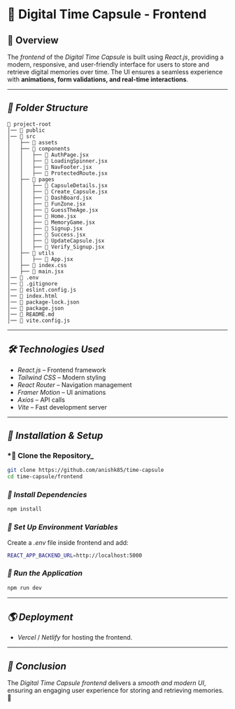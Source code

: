 # 🚀 Digital Time Capsule - Frontend

## 📌 Overview

The _frontend_ of the _Digital Time Capsule_ is built using _React.js_, providing a modern, responsive, and user-friendly interface for users to store and retrieve digital memories over time. The UI ensures a seamless experience with **animations, form validations, and real-time interactions**.

---

## _📂 Folder Structure_

```
📂 project-root
│── 📂 public
│── 📂 src
│   ├── 📂 assets
│   ├── 📂 components
│   │   ├── 📄 AuthPage.jsx
│   │   ├── 📄 LoadingSpinner.jsx
│   │   ├── 📄 NavFooter.jsx
│   │   ├── 📄 ProtectedRoute.jsx
│   ├── 📂 pages
│   │   ├── 📄 CapsuleDetails.jsx
│   │   ├── 📄 Create_Capsule.jsx
│   │   ├── 📄 DashBoard.jsx
│   │   ├── 📄 FunZone.jsx
│   │   ├── 📄 GuessTheAge.jsx
│   │   ├── 📄 Home.jsx
│   │   ├── 📄 MemoryGame.jsx
│   │   ├── 📄 Signup.jsx
│   │   ├── 📄 Success.jsx
│   │   ├── 📄 UpdateCapsule.jsx
│   │   ├── 📄 Verify_Signup.jsx
│   ├── 📂 utils
│   │   ├── 📄 App.jsx
│   ├── 📄 index.css
│   ├── 📄 main.jsx
│── 📄 .env
│── 📄 .gitignore
│── 📄 eslint.config.js
│── 📄 index.html
│── 📄 package-lock.json
│── 📄 package.json
│── 📄 README.md
│── 📄 vite.config.js
```

---

## _🛠 Technologies Used_

- _React.js_ – Frontend framework
- _Tailwind CSS_ – Modern styling
- _React Router_ – Navigation management
- _Framer Motion_ – UI animations
- _Axios_ – API calls
- _Vite_ – Fast development server

---

## _🔧 Installation & Setup_

### \*⿡ Clone the Repository\_

```sh
git clone https://github.com/anishk85/time-capsule
cd time-capsule/frontend
```

### _⿢ Install Dependencies_

```sh
npm install
```

### _⿣ Set Up Environment Variables_

Create a _.env_ file inside frontend and add:

```sh
REACT_APP_BACKEND_URL=http://localhost:5000
```

### _⿤ Run the Application_

```sh
npm run dev
```

---

## _🌎 Deployment_

- _Vercel_ / _Netlify_ for hosting the frontend.

---

## _📌 Conclusion_

The _Digital Time Capsule frontend_ delivers a _smooth and modern UI_, ensuring an engaging user experience for storing and retrieving memories. 🚀
